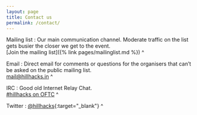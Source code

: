 ```yaml
---
layout: page
title: Contact us
permalink: /contact/
---
```


Mailing list
: Our main communication channel.  Moderate traffic on the list gets busier the
  closer we get to the event.  
  [Join the mailing list]({% link pages/mailinglist.md %})
^

Email
: Direct email for comments or questions for the organisers that can’t be asked
  on the public mailing list.  
  [mail@hillhacks.in](mailto:mail@hillhacks.in)
^

IRC
: Good old Internet Relay Chat.  
  [#hillhacks on OFTC](irc://irc.oftc.net/#hillhacks)
^

Twitter
: [@hillhacks](https://twitter.com/hillhacks?lang=en){:target="_blank"}
^

